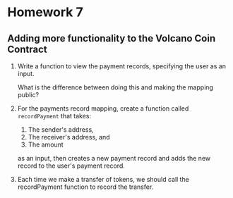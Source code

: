 # Homework 7

## Adding more functionality to the Volcano Coin Contract

1. Write a function to view the payment records, specifying the user as an input.

	What is the difference between doing this and making the mapping public?

2. For the payments record mapping, create a function called ```recordPayment``` 
	that takes:

	1. The sender's address,
	2. The receiver's address, and
	3. The amount

	as an input, then creates a new payment record and adds the new record to the 
	user's payment record.

3. Each time we make a transfer of tokens, we should call the recordPayment 
function to record the transfer.
